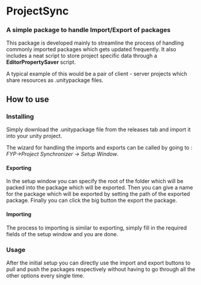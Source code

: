 # ProjectSync

### A simple package to handle Import/Export of packages

This package is developed mainly to streamline the process of handling commonly imported packages which gets updated frequently. 
It also includes a neat script to store project specific data through a **EditorPropertySaver** script.

 A typical example of this would be a pair of client - server projects which share resources as .unitypackage files.

## How to use

### Installing
Simply download the .unitypackage file from the releases tab and import it into your unity project.

The wizard for handling the imports and exports can be called by going to :
*FYP->Project Synchronizer -> Setup Window*.

#### Exporting

In the setup window you can specify the root of the folder which will be packed into the package which will be exported. Then you can give a name for the package which will be exported by setting the path of the exported package. Finally you can click the big button the export the package.
 
#### Importing

The process to importing is similar to exporting, simply fill in the required fields of the setup window and you are done.

### Usage

After the initial setup you can directly use the import and export buttons to pull and push the packages respectively without having to go through all the other options every single time.
